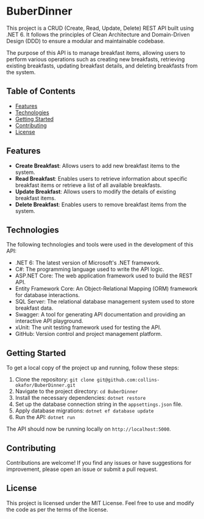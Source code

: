 # BuberDinner

This project is a CRUD (Create, Read, Update, Delete) REST API built using .NET 6. It follows the principles of Clean Architecture and Domain-Driven Design (DDD) to ensure a modular and maintainable codebase.

The purpose of this API is to manage breakfast items, allowing users to perform various operations such as creating new breakfasts, retrieving existing breakfasts, updating breakfast details, and deleting breakfasts from the system.

## Table of Contents
- [Features](#features)
- [Technologies](#technologies)
- [Getting Started](#getting-started)
- [Contributing](#contributing)
- [License](#license)

## Features

- **Create Breakfast**: Allows users to add new breakfast items to the system.
- **Read Breakfast**: Enables users to retrieve information about specific breakfast items or retrieve a list of all available breakfasts.
- **Update Breakfast**: Allows users to modify the details of existing breakfast items.
- **Delete Breakfast**: Enables users to remove breakfast items from the system.

## Technologies

The following technologies and tools were used in the development of this API:

- .NET 6: The latest version of Microsoft's .NET framework.
- C#: The programming language used to write the API logic.
- ASP.NET Core: The web application framework used to build the REST API.
- Entity Framework Core: An Object-Relational Mapping (ORM) framework for database interactions.
- SQL Server: The relational database management system used to store breakfast data.
- Swagger: A tool for generating API documentation and providing an interactive API playground.
- xUnit: The unit testing framework used for testing the API.
- GitHub: Version control and project management platform.

## Getting Started

To get a local copy of the project up and running, follow these steps:

1. Clone the repository: `git clone git@github.com:collins-okafor/BuberDinner.git`
2. Navigate to the project directory: `cd BuberDinner`
3. Install the necessary dependencies: `dotnet restore`
4. Set up the database connection string in the `appsettings.json` file.
5. Apply database migrations: `dotnet ef database update`
6. Run the API: `dotnet run`

The API should now be running locally on `http://localhost:5000`.

<!-- ## API Endpoints

The following endpoints are available in this API:

- `GET /api/breakfasts`: Retrieves a list of all breakfast items.
- `GET /api/breakfasts/{id}`: Retrieves a specific breakfast item by its ID.
- `POST /api/breakfasts`: Creates a new breakfast item.
- `PUT /api/breakfasts/{id}`: Updates an existing breakfast item.
- `DELETE /api/breakfasts/{id}`: Deletes a breakfast item.

For detailed information on request and response formats, please refer to the API documentation available at `/swagger`.

## Testing

Unit tests have been written to ensure the functionality and stability of the API. To run the tests, use the following command:

```bash
dotnet test
``` -->

## Contributing
Contributions are welcome! If you find any issues or have suggestions for improvement, please open an issue or submit a pull request.

## License
This project is licensed under the MIT License. Feel free to use and modify the code as per the terms of the license.